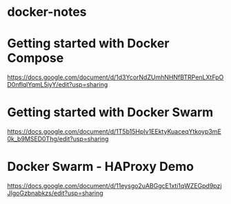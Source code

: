 # docker-notes

# Getting started with Docker Compose
https://docs.google.com/document/d/1d3YcorNdZUmhNHNfBTRPenLXtFpOD0nflqlYqmL5iyY/edit?usp=sharing

# Getting started with Docker Swarm
https://docs.google.com/document/d/1T5b15HpIv1EEktyKuaceqYtkoyp3mE0k_b9MSED0Thg/edit?usp=sharing

# Docker Swarm - HAProxy Demo
https://docs.google.com/document/d/11eysgo2uABGgcE1xti1qWZEGpd9pzjJIgoGzbnabkzs/edit?usp=sharing
